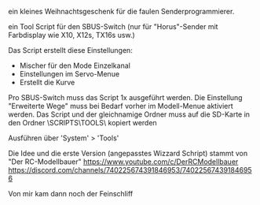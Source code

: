 ein kleines Weihnachtsgeschenk für die faulen Senderprogrammierer.

ein Tool Script für den SBUS-Switch (nur für "Horus"-Sender mit Farbdisplay wie X10, X12s, TX16s usw.)

Das Script erstellt diese Einstellungen:
- Mischer für den Mode Einzelkanal
- Einstellungen im Servo-Menue
- Erstellt die Kurve

Pro SBUS-Switch muss das Script 1x ausgeführt werden.
Die Einstellung "Erweiterte Wege" muss bei Bedarf vorher im Modell-Menue aktiviert werden.
Das Script und der gleichnamige Ordner muss auf die SD-Karte in den Ordner \SCRIPTS\TOOLS\ kopiert werden

Ausführen über 'System' > 'Tools'


Die Idee und die erste Version (angepasstes Wizzard Schript) stammt von "Der RC-Modellbauer"
https://www.youtube.com/c/DerRCModellbauer
https://discord.com/channels/740225674391846953/740225674391846956

Von mir kam dann noch der Feinschliff
